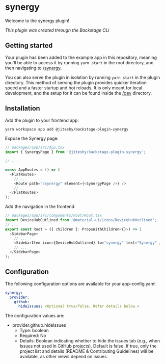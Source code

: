# synergy

Welcome to the synergy plugin!

_This plugin was created through the Backstage CLI_

## Getting started

Your plugin has been added to the example app in this repository, meaning you'll be able to access it by running `yarn start` in the root directory, and then navigating to [/synergy](http://localhost:3000/synergy).

You can also serve the plugin in isolation by running `yarn start` in the plugin directory.
This method of serving the plugin provides quicker iteration speed and a faster startup and hot reloads.
It is only meant for local development, and the setup for it can be found inside the [/dev](./dev) directory.

## Installation

Add the plugin to your frontend app:

```bash
yarn workspace app add @jiteshy/backstage-plugin-synergy
```

Expose the Synergy page:

```ts
// packages/app/src/App.tsx
import { SynergyPage } from '@jiteshy/backstage-plugin-synergy';

// ...

const AppRoutes = () => (
  <FlatRoutes>
    // ...
    <Route path="/synergy" element={<SynergyPage />} />
    // ...
  </FlatRoutes>
);
```

Add the navigation in the frontend:

```ts
// packages/app/src/components/Root/Root.tsx
import DeviceHubOutlined from '@material-ui/icons/DeviceHubOutlined';
// ...
export const Root = ({ children }: PropsWithChildren<{}>) => (
  <SidebarPage>
    // ...
    <SidebarItem icon={DeviceHubOutlined} to="synergy" text="Synergy" />
    // ...
  </SidebarPage>
);
```

## Configuration

The following configuration options are available for your app-config.yaml:

```yaml
synergy:
  provider:
    github:
      hideIssues: <Optional true/false. Refer details below.>
```

The configuration values are:

- provider.github.hideIssues
  - Type: boolean
  - Required: No
  - Details: Boolean indicating whether to hide the issues tab (e.g., when Issues not used in GitHub projects). Default is false. If true, only the project list and details (README & Contributing Guidelines) will be available, as other views depend on issues.
